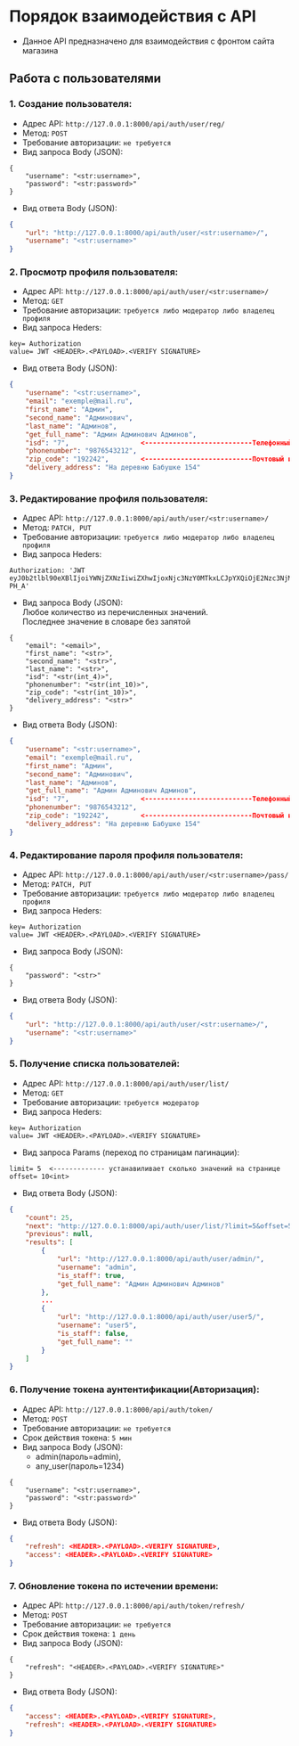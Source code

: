 # Порядок взаимодействия с API
* Данное API предназначено для взаимодействия с фронтом сайта магазина 
## Работа с пользователями 
### 1. Создание пользователя:
- Адрес API: `http://127.0.0.1:8000/api/auth/user/reg/` 
- Метод: `POST` 
- Требование авторизации: `не требуется` 
- Вид запроса Body (JSON):
```
{
    "username": "<str:username>",
    "password": "<str:password>"
}
```
- Вид ответа Body (JSON):
```JSON
{
    "url": "http://127.0.0.1:8000/api/auth/user/<str:username>/",
    "username": "<str:username>"
}
```
### 2. Просмотр профиля пользователя:
- Адрес API: `http://127.0.0.1:8000/api/auth/user/<str:username>/` 
- Метод: `GET` 
- Требование авторизации: `требуется либо модератор либо владелец профиля` 
- Вид запроса Heders:
```
key= Authorization
value= JWT <HEADER>.<PAYLOAD>.<VERIFY SIGNATURE>
```
- Вид ответа Body (JSON):
```JSON
{
    "username": "<str:username>", 
    "email": "exemple@mail.ru",
    "first_name": "Админ",
    "second_name": "Админович",
    "last_name": "Админов",
    "get_full_name": "Админ Админович Админов",
    "isd": "7",                  <---------------------------Телефонный код страны
    "phonenumber": "9876543212",
    "zip_code": "192242",        <---------------------------Почтовый индекс
    "delivery_address": "На деревню Бабушке 154"
}
```
### 3. Редактирование профиля пользователя:
- Адрес API: `http://127.0.0.1:8000/api/auth/user/<str:username>/` 
- Метод: `PATCH, PUT` 
- Требование авторизации: `требуется либо модератор либо владелец профиля` 
- Вид запроса Heders:
```
Authorization: 'JWT eyJ0b2tlbl90eXBlIjoiYWNjZXNzIiwiZXhwIjoxNjc3NzY0MTkxLCJpYXQiOjE2Nzc3NjM4OTEsImp0aSI6ImVjYmJkMjI5MTBkMzRmNTk5MDUxNTgzYWJkMzc3ZmU5IiwidXNlcl9pZCI6NDV9.uSUxsPqzTGajPMFnLKI4jnWLqCBPUwxfuI0uqK-PH_A'
```
- Вид запроса Body (JSON):   
Любое количество из перечисленных значений.   
Последнее значение в словаре без запятой
```
{
    "email": "<email>",
    "first_name": "<str>",
    "second_name": "<str>",
    "last_name": "<str>",
    "isd": "<str(int_4)>",
    "phonenumber": "<str(int_10)>",
    "zip_code": "<str(int_10)>",
    "delivery_address": "<str>"
}
```
- Вид ответа Body (JSON):
```JSON
{
    "username": "<str:username>", 
    "email": "exemple@mail.ru",
    "first_name": "Админ",
    "second_name": "Админович",
    "last_name": "Админов",
    "get_full_name": "Админ Админович Админов",
    "isd": "7",                  <---------------------------Телефонный код страны
    "phonenumber": "9876543212",
    "zip_code": "192242",        <---------------------------Почтовый индекс
    "delivery_address": "На деревню Бабушке 154"
}
```
### 4. Редактирование пароля профиля пользователя:
- Адрес API: `http://127.0.0.1:8000/api/auth/user/<str:username>/pass/` 
- Метод: `PATCH, PUT` 
- Требование авторизации: `требуется либо модератор либо владелец профиля` 
- Вид запроса Heders:
```
key= Authorization
value= JWT <HEADER>.<PAYLOAD>.<VERIFY SIGNATURE>
```
- Вид запроса Body (JSON): 
```
{
    "password": "<str>"
}
```
- Вид ответа Body (JSON):
```JSON
{
    "url": "http://127.0.0.1:8000/api/auth/user/<str:username>/",
    "username": "<str:username>"
}
```
### 5. Получение списка пользователей:
- Адрес API: `http://127.0.0.1:8000/api/auth/user/list/` 
- Метод: `GET` 
- Требование авторизации: `требуется модератор ` 
- Вид запроса Heders:
```
key= Authorization
value= JWT <HEADER>.<PAYLOAD>.<VERIFY SIGNATURE>
```
- Вид запроса Params (переход по страницам пагинации):
```
limit= 5  <------------- устанавиливает сколько значений на странице 
offset= 10<int>
```
- Вид ответа Body (JSON):
```JSON
{
    "count": 25,
    "next": "http://127.0.0.1:8000/api/auth/user/list/?limit=5&offset=5",
    "previous": null,
    "results": [
        {
            "url": "http://127.0.0.1:8000/api/auth/user/admin/",
            "username": "admin",
            "is_staff": true,
            "get_full_name": "Админ Админович Админов"
        },
        ...
        {
            "url": "http://127.0.0.1:8000/api/auth/user/user5/",
            "username": "user5",
            "is_staff": false,
            "get_full_name": ""
        }
    ]
}
```
### 6. Получение токена аунтентификации(Авторизация):
- Адрес API: `http://127.0.0.1:8000/api/auth/token/` 
- Метод: `POST` 
- Требование авторизации: `не требуется`
- Срок действия токена: `5 мин`
- Вид запроса Body (JSON):  
  - admin(пароль=admin),  
  - any_user(пароль=1234)
```
{
    "username": "<str:username>",
    "password": "<str:password>"
}
```
- Вид ответа Body (JSON):
```JSON
{
    "refresh": <HEADER>.<PAYLOAD>.<VERIFY SIGNATURE>,
    "access": <HEADER>.<PAYLOAD>.<VERIFY SIGNATURE>
}
```
### 7. Обновление токена по истечении времени:
- Адрес API: `http://127.0.0.1:8000/api/auth/token/refresh/` 
- Метод: `POST` 
- Требование авторизации: `не требуется`
- Срок действия токена: `1 день`
- Вид запроса Body (JSON):  
```
{
    "refresh": "<HEADER>.<PAYLOAD>.<VERIFY SIGNATURE>"
}
```
- Вид ответа Body (JSON):
```JSON
{
    "access": <HEADER>.<PAYLOAD>.<VERIFY SIGNATURE>,
    "refresh": <HEADER>.<PAYLOAD>.<VERIFY SIGNATURE>
}
```
